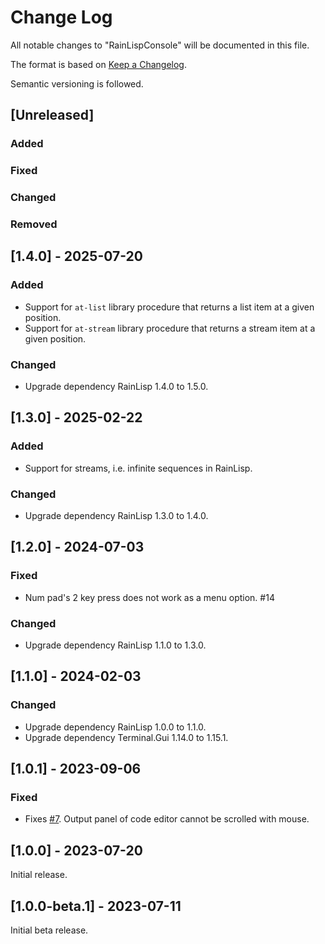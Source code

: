 # Change Log

All notable changes to "RainLispConsole" will be documented in this file.

The format is based on [Keep a Changelog](http://keepachangelog.com/).

Semantic versioning is followed.

## [Unreleased]

### Added

### Fixed

### Changed

### Removed

## [1.4.0] - 2025-07-20

### Added
- Support for `at-list` library procedure that returns a list item at a given position.
- Support for `at-stream` library procedure that returns a stream item at a given position.

### Changed
- Upgrade dependency RainLisp 1.4.0 to 1.5.0.

## [1.3.0] - 2025-02-22

### Added
- Support for streams, i.e. infinite sequences in RainLisp.

### Changed
- Upgrade dependency RainLisp 1.3.0 to 1.4.0.

## [1.2.0] - 2024-07-03

### Fixed
- Num pad's 2 key press does not work as a menu option. #14

### Changed
- Upgrade dependency RainLisp 1.1.0 to 1.3.0.

## [1.1.0] - 2024-02-03

### Changed
- Upgrade dependency RainLisp 1.0.0 to 1.1.0.
- Upgrade dependency Terminal.Gui 1.14.0 to 1.15.1.

## [1.0.1] - 2023-09-06

### Fixed
- Fixes [#7](https://github.com/chr1st0scli/RainLispConsole/issues/7). Output panel of code editor cannot be scrolled with mouse.

## [1.0.0] - 2023-07-20

Initial release.

## [1.0.0-beta.1] - 2023-07-11

Initial beta release.

